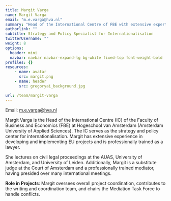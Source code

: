 ```yaml
---
title: Margit Varga
name: Margit Varga
email: "m.e.varga@hva.nl"
summary: "Head of the International Centre of FBE with extensive expertise in EU project development and mediation."
authorlink: ""
subtitle: Strategy and Policy Specialist for Internationalisation
twitterUsername: ""
weight: 8
options:
  header: mini
  navbar: navbar navbar-expand-lg bg-white fixed-top font-weight-bold
profiles: {}
resources:
    - name: avatar
      src: margit.png
    - name: header
      src: gregoryai_background.jpg

url: /team/margit-varga
---
```

Email: <m.e.varga@hva.nl>

Margit Varga is the Head of the International Centre (IC) of the Faculty of Business and Economics (FBE) at Hogeschool van Amsterdam (Amsterdam University of Applied Sciences). The IC serves as the strategy and policy center for internationalisation. Margit has extensive experience in developing and implementing EU projects and is professionally trained as a lawyer. 

She lectures on civil legal proceedings at the AUAS, University of Amsterdam, and University of Leiden. Additionally, Margit is a substitute judge at the Court of Amsterdam and a professionally trained mediator, having presided over many international meetings.

**Role in Projects**:
Margit oversees overall project coordination, contributes to the writing and coordination team, and chairs the Mediation Task Force to handle conflicts.
